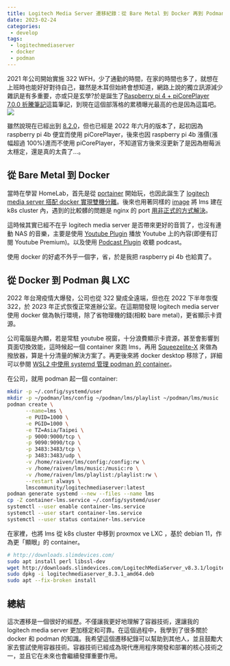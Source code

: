 ```yaml
---
title: Logitech Media Server 遷移紀錄：從 Bare Metal 到 Docker 再到 Podman
date: 2023-02-24
categories:
 - develop
tags:
 - logitechmediaserver
 - docker
 - podman
---
```


2021 年公司開始實施 322 WFH，少了通勤的時間，在家的時間也多了，就想在上班時也能好好對待自己，雖然是木耳但始終會想知道，網路上說的獨立訊源減少雜訊是有多重要，亦或只是玄學?於是誕生了[Raspberry pi 4 + piCorePlayer 7.0.0 折騰筆記](/blogs/develop/2021/piCorePlayer)這篇筆記，到現在這個部落格的累積曝光最高的也是因為這篇吧。
![](/assets/dev/20230224/chrome_bb4cgPLT2m.png)

雖然說現在已經出到 [8.2.0](https://docs.picoreplayer.org/downloads/)，但也已經是 2022 年六月的版本了，起初因為 raspberry pi 4b 便宜而使用 piCorePlayer，後來也因 raspberry pi 4b 漲價(漲幅超過 100%)進而不使用 piCorePlayer，不知道官方後來沒更新了是因為樹莓派太穩定，還是真的太貴了...。

## 從 Bare Metal 到 Docker

當時在學習 HomeLab，首先是從 [portainer](https://www.portainer.io/) 開始玩，也因此誕生了 [logitech media server 搭配 docker 實現雙機分離](/blogs/develop/2021/logitech_media_server_with_docker)。後來也用著同樣的 [image](https://hub.docker.com/r/lmscommunity/logitechmediaserver) 將 lms 建在 k8s cluster 內，遇到的比較髒的問題是 nginx 的 port [用非正式的方式解決](https://github.com/omegaatt36/lab/blob/main/k8s/ingress-nginx/tcp-services-config-map.yaml)。

這時候其實已經不在乎 logitech media server 是否帶來更好的音質了，也沒有連動 NAS 的音樂，主要是使用 [Youtube Plugin](https://github.com/philippe44/LMS-YouTube) 播放 Youtube 上的內容(即便有訂閱 Youtube Premium)。以及使用 [Podcast Plugin](https://mysqueezebox.com/appgallery/Podcasts) 收聽 podcast。

使用 docker 的好處不外乎一個字，省，於是我把 raspberry pi 4b 也給賣了。

## 從 Docker 到 Podman 與 LXC

2022 年台灣疫情大爆發，公司也從 322 變成全遠端，但也在 2022 下半年恢復 322，於 2023 年正式恢復正常進辦公室。在這期間發現 logitech media server 使用 docker 做為執行環境，除了省物理機的錢(相較 bare metal)，更省顯示卡資源。

公司電腦是內顯，若是常駐 youtube 視窗，十分浪費顯示卡資源，甚至會影響到頁面切換效能，這時候起一個 container 來跑 lms，再用 [Squeezelite-X](https://apps.microsoft.com/store/detail/9PBHMTNP9037) 來做為撥放器，算是十分清量的解決方案了。再更後來將 docker desktop 移除了，詳細可以參閱 [WSL2 中使用 systemd 管理 podman 的 container](/blogs/develop/2023/wsl2_systemd_podman)。

在公司，就用 podman 起一個 container:
```bash
mkdir -p ~/.config/systemd/user
mkdir -p ~/podman/lms/config ~/podman/lms/playlist ~/podman/lms/music
podman create \
      --name=lms \
      -e PUID=1000 \
      -e PGID=1000 \
      -e TZ=Asia/Taipei \
      -p 9000:9000/tcp \
      -p 9090:9090/tcp \
      -p 3483:3483/tcp \
      -p 3483:3483/udp \
      -v /home/raiven/lms/config:/config:rw \
      -v /home/raiven/lms/music:/music:ro \
      -v /home/raiven/lms/playlist:/playlist:rw \
      --restart always \
      lmscommunity/logitechmediaserver:latest
podman generate systemd --new --files --name lms
cp -Z container-lms.service ~/.config/systemd/user
systemctl --user enable container-lms.service
systemctl --user start container-lms.service
systemctl --user status container-lms.service
```

在家裡，也將 lms 從 k8s cluster 中移到 proxmox ve LXC ，基於 debian 11，作為更「顯眼」的 container。
```bash
# http://downloads.slimdevices.com/
sudo apt install perl libssl-dev
wget http://downloads.slimdevices.com/LogitechMediaServer_v8.3.1/logitechmediaserver_8.3.1_amd64.deb
sudo dpkg -i logitechmediaserver_8.3.1_amd64.deb
sudo apt --fix-broken install
```

## 總結

這次遷移是一個很好的經歷。不僅讓我更好地理解了容器技術，還讓我的 logitech media server 更加穩定和可靠。在這個過程中，我學到了很多關於 docker 和 podman 的知識。我希望這個遷移紀錄可以幫助到其他人，並且鼓勵大家去嘗試使用容器技術。容器技術已經成為現代應用程序開發和部署的核心技術之一，並且它在未來也會繼續發揮重要作用。